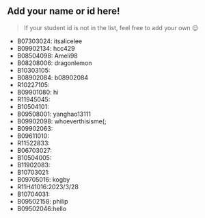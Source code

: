 ## Add your name or id here!
> If your student id is not in the list, feel free to add your own 😌
- B07303024: itsalicelee
- B09902134: hcc429
- B08504098: Ameli98
- B08208006: dragonlemon
- B10303105:
- B08902084: b08902084
- R10227105:
- B09901080: hi
- R11945045:
- B10504101:
- B09508001: yanghao13111
- B09902098: whoeverthisisme(;
- B09902063:
- B09611010:
- R11522833:
- B06703027:
- B10504005:
- B11902083:
- B10703021:
- B09705016: kogby
- R11H41016:2023/3/28
- B10704031:
- B09502158: philip
- B09502046:hello
